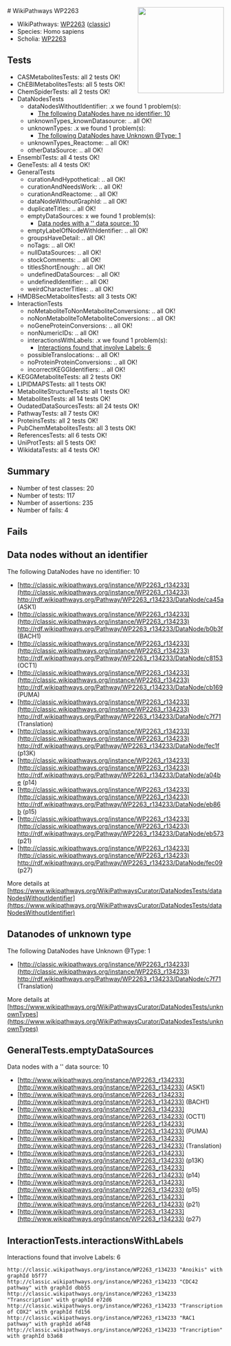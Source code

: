 <img style="float: right; width: 200px" src="https://upload.wikimedia.org/wikipedia/commons/thumb/8/83/Wplogo_with_text_500.png/640px-Wplogo_with_text_500.png" />
# WikiPathways WP2263

* WikiPathways: [WP2263](https://wikipathways.org/pathways/WP2263) ([classic](https://classic.wikipathways.org/instance/WP2263))
* Species: Homo sapiens
* Scholia: [WP2263](https://scholia.toolforge.org/wikipathways/WP2263)
## Tests
* CASMetabolitesTests: all 2 tests OK!
* ChEBIMetabolitesTests: all 5 tests OK!
* ChemSpiderTests: all 2 tests OK!
* DataNodesTests
    * dataNodesWithoutIdentifier: .x we found 1 problem(s):
        * [The following DataNodes have no identifier: 10](#8792c490)
    * unknownTypes_knownDatasource: .. all OK!
    * unknownTypes: .x we found 1 problem(s):
        * [The following DataNodes have Unknown @Type: 1](#839973df)
    * unknownTypes_Reactome: .. all OK!
    * otherDataSource: .. all OK!
* EnsemblTests: all 4 tests OK!
* GeneTests: all 4 tests OK!
* GeneralTests
    * curationAndHypothetical: .. all OK!
    * curationAndNeedsWork: .. all OK!
    * curationAndReactome: .. all OK!
    * dataNodeWithoutGraphId: .. all OK!
    * duplicateTitles: .. all OK!
    * emptyDataSources: x we found 1 problem(s):
        * [Data nodes with a '' data source: 10](#6531d9e4)
    * emptyLabelOfNodeWithIdentifier: .. all OK!
    * groupsHaveDetail: .. all OK!
    * noTags: .. all OK!
    * nullDataSources: .. all OK!
    * stockComments: .. all OK!
    * titlesShortEnough: .. all OK!
    * undefinedDataSources: .. all OK!
    * undefinedIdentifier: .. all OK!
    * weirdCharacterTitles: .. all OK!
* HMDBSecMetabolitesTests: all 3 tests OK!
* InteractionTests
    * noMetaboliteToNonMetaboliteConversions: .. all OK!
    * noNonMetaboliteToMetaboliteConversions: .. all OK!
    * noGeneProteinConversions: .. all OK!
    * nonNumericIDs: .. all OK!
    * interactionsWithLabels: .x we found 1 problem(s):
        * [Interactions found that involve Labels: 6](#630d267d)
    * possibleTranslocations: .. all OK!
    * noProteinProteinConversions: .. all OK!
    * incorrectKEGGIdentifiers: .. all OK!
* KEGGMetaboliteTests: all 2 tests OK!
* LIPIDMAPSTests: all 1 tests OK!
* MetaboliteStructureTests: all 1 tests OK!
* MetabolitesTests: all 14 tests OK!
* OudatedDataSourcesTests: all 24 tests OK!
* PathwayTests: all 7 tests OK!
* ProteinsTests: all 2 tests OK!
* PubChemMetabolitesTests: all 3 tests OK!
* ReferencesTests: all 6 tests OK!
* UniProtTests: all 5 tests OK!
* WikidataTests: all 4 tests OK!


## Summary

* Number of test classes: 20
* Number of tests: 117
* Number of assertions: 235
* Number of fails: 4

## Fails

<a name="8792c490" />

## Data nodes without an identifier

The following DataNodes have no identifier: 10

* [http://classic.wikipathways.org/instance/WP2263_r134233](http://classic.wikipathways.org/instance/WP2263_r134233) http://rdf.wikipathways.org/Pathway/WP2263_r134233/DataNode/ca45a (ASK1)
* [http://classic.wikipathways.org/instance/WP2263_r134233](http://classic.wikipathways.org/instance/WP2263_r134233) http://rdf.wikipathways.org/Pathway/WP2263_r134233/DataNode/b0b3f (BACH1)
* [http://classic.wikipathways.org/instance/WP2263_r134233](http://classic.wikipathways.org/instance/WP2263_r134233) http://rdf.wikipathways.org/Pathway/WP2263_r134233/DataNode/c8153 (OCT1)
* [http://classic.wikipathways.org/instance/WP2263_r134233](http://classic.wikipathways.org/instance/WP2263_r134233) http://rdf.wikipathways.org/Pathway/WP2263_r134233/DataNode/cb169 (PUMA)
* [http://classic.wikipathways.org/instance/WP2263_r134233](http://classic.wikipathways.org/instance/WP2263_r134233) http://rdf.wikipathways.org/Pathway/WP2263_r134233/DataNode/c7f71 (Translation)
* [http://classic.wikipathways.org/instance/WP2263_r134233](http://classic.wikipathways.org/instance/WP2263_r134233) http://rdf.wikipathways.org/Pathway/WP2263_r134233/DataNode/fec1f (p13K)
* [http://classic.wikipathways.org/instance/WP2263_r134233](http://classic.wikipathways.org/instance/WP2263_r134233) http://rdf.wikipathways.org/Pathway/WP2263_r134233/DataNode/a04be (p14)
* [http://classic.wikipathways.org/instance/WP2263_r134233](http://classic.wikipathways.org/instance/WP2263_r134233) http://rdf.wikipathways.org/Pathway/WP2263_r134233/DataNode/eb86b (p15)
* [http://classic.wikipathways.org/instance/WP2263_r134233](http://classic.wikipathways.org/instance/WP2263_r134233) http://rdf.wikipathways.org/Pathway/WP2263_r134233/DataNode/eb573 (p21)
* [http://classic.wikipathways.org/instance/WP2263_r134233](http://classic.wikipathways.org/instance/WP2263_r134233) http://rdf.wikipathways.org/Pathway/WP2263_r134233/DataNode/fec09 (p27)


More details at [https://www.wikipathways.org/WikiPathwaysCurator/DataNodesTests/dataNodesWithoutIdentifier](https://www.wikipathways.org/WikiPathwaysCurator/DataNodesTests/dataNodesWithoutIdentifier)

<a name="839973df" />

## Datanodes of unknown type

The following DataNodes have Unknown @Type: 1

* [http://classic.wikipathways.org/instance/WP2263_r134233](http://classic.wikipathways.org/instance/WP2263_r134233) http://rdf.wikipathways.org/Pathway/WP2263_r134233/DataNode/c7f71 (Translation)


More details at [https://www.wikipathways.org/WikiPathwaysCurator/DataNodesTests/unknownTypes](https://www.wikipathways.org/WikiPathwaysCurator/DataNodesTests/unknownTypes)

<a name="6531d9e4" />

## GeneralTests.emptyDataSources

Data nodes with a '' data source: 10

* [http://www.wikipathways.org/instance/WP2263_r134233](http://www.wikipathways.org/instance/WP2263_r134233) (ASK1)
* [http://www.wikipathways.org/instance/WP2263_r134233](http://www.wikipathways.org/instance/WP2263_r134233) (BACH1)
* [http://www.wikipathways.org/instance/WP2263_r134233](http://www.wikipathways.org/instance/WP2263_r134233) (OCT1)
* [http://www.wikipathways.org/instance/WP2263_r134233](http://www.wikipathways.org/instance/WP2263_r134233) (PUMA)
* [http://www.wikipathways.org/instance/WP2263_r134233](http://www.wikipathways.org/instance/WP2263_r134233) (Translation)
* [http://www.wikipathways.org/instance/WP2263_r134233](http://www.wikipathways.org/instance/WP2263_r134233) (p13K)
* [http://www.wikipathways.org/instance/WP2263_r134233](http://www.wikipathways.org/instance/WP2263_r134233) (p14)
* [http://www.wikipathways.org/instance/WP2263_r134233](http://www.wikipathways.org/instance/WP2263_r134233) (p15)
* [http://www.wikipathways.org/instance/WP2263_r134233](http://www.wikipathways.org/instance/WP2263_r134233) (p21)
* [http://www.wikipathways.org/instance/WP2263_r134233](http://www.wikipathways.org/instance/WP2263_r134233) (p27)


<a name="630d267d" />

## InteractionTests.interactionsWithLabels

Interactions found that involve Labels: 6
```
http://classic.wikipathways.org/instance/WP2263_r134233 "Anoikis" with graphId b5f77
http://classic.wikipathways.org/instance/WP2263_r134233 "CDC42
pathway" with graphId dbb55
http://classic.wikipathways.org/instance/WP2263_r134233 "Transcription" with graphId e72d6
http://classic.wikipathways.org/instance/WP2263_r134233 "Transcription
of COX2" with graphId fd156
http://classic.wikipathways.org/instance/WP2263_r134233 "RAC1
pathway" with graphId a6f48
http://classic.wikipathways.org/instance/WP2263_r134233 "Trancription" with graphId b3a68
```

